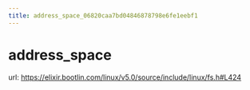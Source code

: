 ```yaml
---
title: address_space_06820caa7bd04846878798e6fe1eebf1
---
```


# address_space

url: https://elixir.bootlin.com/linux/v5.0/source/include/linux/fs.h#L424